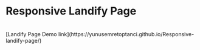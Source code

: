 # Responsive Landify Page
<br>
[Landify Page Demo link](https://yunusemretoptanci.github.io/Responsive-landify-page/)
